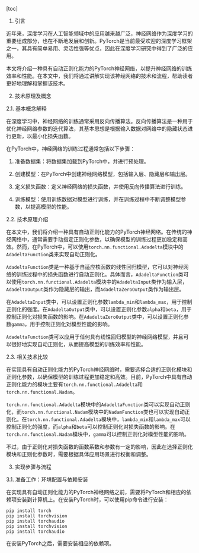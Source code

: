 
[toc]                    
                
                
1. 引言

近年来，深度学习在人工智能领域中的应用越来越广泛，神经网络作为深度学习的重要组成部分，也在不断地发展和创新。PyTorch是当前最受欢迎的深度学习框架之一，其具有简单易用、灵活性强等优点，因此在深度学习研究中得到了广泛的应用。

本文将介绍一种具有自动正则化能力的PyTorch神经网络，以提升神经网络的训练效率和性能。在本文中，我们将通过讲解实现该神经网络的技术和流程，帮助读者更好地理解和掌握该技术。

2. 技术原理及概念

2.1. 基本概念解释

在深度学习中，神经网络的训练通常采用反向传播算法。反向传播算法是一种用于优化神经网络参数的迭代算法，其基本思想是根据输入数据对网络中的隐藏状态进行更新，以最小化损失函数。

在PyTorch中，神经网络的训练过程通常包括以下步骤：

1. 准备数据集：将数据集加载到PyTorch中，并进行预处理。

2. 创建模型：在PyTorch中创建神经网络模型，包括输入层、隐藏层和输出层。

3. 定义损失函数：定义神经网络的损失函数，并使用反向传播算法进行训练。

4. 训练模型：使用训练数据对模型进行训练，并在训练过程中不断调整模型参数，以提高模型的性能。

2.2. 技术原理介绍

在本文中，我们将介绍一种具有自动正则化能力的PyTorch神经网络。在传统的神经网络中，通常需要手动指定正则化参数，以确保模型的训练过程更加稳定和高效。然而，在PyTorch中，可以使用`torch.nn.functional.Adadelta`模块中的`AdadeltaFunction`类来实现自动正则化。

`AdadeltaFunction`类是一种基于自适应核函数的线性回归模型，它可以对神经网络的训练过程中的损失函数进行自动正则化。具体而言，`AdadeltaFunction`类可以使用`torch.nn.functional.Adadelta`模块中的`AdadeltaInput`类作为输入层，`AdadeltaOutput`类作为隐藏层的输出，而`AdadeltaZeroOutput`类作为输出层。

在`AdadeltaInput`类中，可以设置正则化参数`lambda_min`和`lambda_max`，用于控制正则化的强度。在`AdadeltaOutput`类中，可以设置正则化参数`alpha`和`beta`，用于控制正则化对损失函数的影响。在`AdadeltaZeroOutput`类中，可以设置正则化参数`gamma`，用于控制正则化对模型性能的影响。

`AdadeltaFunction`类可以应用于任何具有线性回归模型的神经网络模型，并且可以很好地实现自动正则化，从而提高模型的训练效率和性能。

2.3. 相关技术比较

在实现具有自动正则化能力的PyTorch神经网络时，需要选择合适的正则化模块和正则化参数，以确保模型的训练过程更加稳定和高效。目前，PyTorch中具有自动正则化能力的模块主要有`torch.nn.functional.Adadelta`和`torch.nn.functional.Nadam`。

`torch.nn.functional.Adadelta`模块中的`AdadeltaFunction`类可以实现自动正则化，而`torch.nn.functional.Nadam`模块中的`NadamFunction`类也可以实现自动正则化。在`torch.nn.functional.Adadelta`模块中，`lambda_min`和`lambda_max`可以控制正则化的强度，而`alpha`和`beta`可以控制正则化对损失函数的影响。在`torch.nn.functional.Nadam`模块中，`gamma`可以控制正则化对模型性能的影响。

不过，由于正则化对损失函数的函数系数和参数有一定的影响，因此在选择正则化模块和正则化参数时，需要根据具体应用场景进行权衡和调整。

3. 实现步骤与流程

3.1. 准备工作：环境配置与依赖安装

在实现具有自动正则化能力的PyTorch神经网络之前，需要将PyTorch和相应的依赖项安装到计算机上。在安装PyTorch时，可以使用pip命令进行安装：
```
pip install torch
pip install torchvision
pip install torchaudio
pip install torchvision
pip install torchaudio
```

在安装PyTorch之后，需要安装相应的依赖项。

